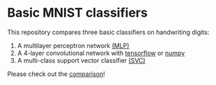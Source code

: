 # Basic MNIST classifiers

This repository compares three basic classifiers on handwriting digits:

<ol>
  <li>A multilayer perceptron network <a href="https://github.com/kafischer/basic-MNIST-classifiers/blob/master/MLP_tensorflow.py">(MLP)</a></li>
  <li>A 4-layer convolutional network with <a href="https://github.com/kafischer/basic-MNIST-classifiers/blob/master/CNN_tensorflow.py">tensorflow</a> or <a href="https://github.com/kafischer/basic-MNIST-classifiers/blob/master/CNN_numpy.py">numpy</a></li>
  <li>A multi-class support vector classifier <a href="https://github.com/kafischer/basic-MNIST-classifiers/blob/master/SVM_cxvopt.py">(SVC)</a></li>
</ol>

Please check out the [comparison](MNIST_classifier_comparison.pdf)!